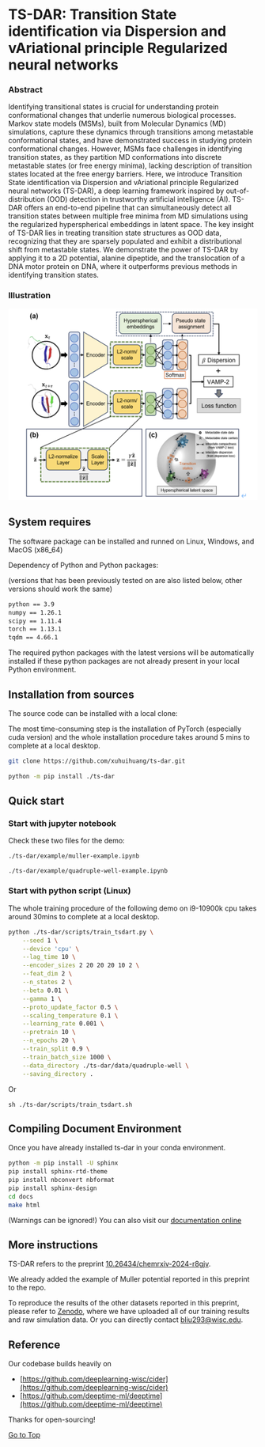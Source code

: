# TS-DAR: Transition State identification via Dispersion and vAriational principle Regularized neural networks

### Abstract

Identifying transitional states is crucial for understanding protein conformational changes that underlie numerous biological processes. Markov state models (MSMs), built from Molecular Dynamics (MD) simulations, capture these dynamics through transitions among metastable conformational states, and have demonstrated success in studying protein conformational changes. However, MSMs face challenges in identifying transition states, as they partition MD conformations into discrete metastable states (or free energy minima), lacking description of transition states located at the free energy barriers. Here, we introduce Transition State identification via Dispersion and vAriational principle Regularized neural networks (TS-DAR), a deep learning framework inspired by out-of-distribution (OOD) detection in trustworthy artificial intelligence (AI). TS-DAR offers an end-to-end pipeline that can simultaneously detect all transition states between multiple free minima from MD simulations using the regularized hyperspherical embeddings in latent space. The key insight of TS-DAR lies in treating transition state structures as OOD data, recognizing that they are sparsely populated and exhibit a distributional shift from metastable states. We demonstrate the power of TS-DAR by applying it to a 2D potential, alanine dipeptide, and the translocation of a DNA motor protein on DNA, where it outperforms previous methods in identifying transition states.

### Illustration

![figure](./docs/figs/fig2.png)

## System requires

The software package can be installed and runned on Linux, Windows, and MacOS (x86_64)

Dependency of Python and Python packages: 

(versions that has been previously tested on are also listed below, other versions should work the same)

```bash
python == 3.9
numpy == 1.26.1
scipy == 1.11.4
torch == 1.13.1
tqdm == 4.66.1
```
The required python packages with the latest versions will be automatically installed if these python packages are not already present in your local Python environment.

## Installation from sources

The source code can be installed with a local clone:

The most time-consuming step is the installation of PyTorch (especially cuda version) and the whole installation procedure takes around 5 mins to complete at a local desktop.

```bash
git clone https://github.com/xuhuihuang/ts-dar.git
```

```bash
python -m pip install ./ts-dar
```

## Quick start

### Start with jupyter notebook

Check these two files for the demo:

```
./ts-dar/example/muller-example.ipynb
```

```
./ts-dar/example/quadruple-well-example.ipynb
```

### Start with python script (Linux)

The whole training procedure of the following demo on i9-10900k cpu takes around 30mins to complete at a local desktop.

```sh
python ./ts-dar/scripts/train_tsdart.py \
    --seed 1 \
    --device 'cpu' \
    --lag_time 10 \
    --encoder_sizes 2 20 20 20 10 2 \
    --feat_dim 2 \
    --n_states 2 \
    --beta 0.01 \
    --gamma 1 \
    --proto_update_factor 0.5 \
    --scaling_temperature 0.1 \
    --learning_rate 0.001 \
    --pretrain 10 \
    --n_epochs 20 \
    --train_split 0.9 \
    --train_batch_size 1000 \
    --data_directory ./ts-dar/data/quadruple-well \
    --saving_directory . 
```

Or
```
sh ./ts-dar/scripts/train_tsdart.sh
```

## Compiling Document Environment
Once you have already installed ts-dar in your conda environment. 
```bash
python -m pip install -U sphinx
pip install sphinx-rtd-theme
pip install nbconvert nbformat
pip install sphinx-design
cd docs
make html
```
(Warnings can be ignored!)
You can also visit our [documentation online](https://bojunliu0818.github.io/ts-dart-doc/html/index.html)

## More instructions 

TS-DAR refers to the preprint [10.26434/chemrxiv-2024-r8gjv](https://chemrxiv.org/engage/chemrxiv/article-details/65adf0b966c1381729fb4c11).

We already added the example of Muller potential reported in this preprint to the repo. 

To reproduce the results of the other datasets reported in this preprint, please refer to [Zenodo](https://zenodo.org/records/13835580), where we have uploaded all of our training results and raw simulation data. Or you can directly contact bliu293@wisc.edu.

## Reference

Our codebase builds heavily on
- [https://github.com/deeplearning-wisc/cider](https://github.com/deeplearning-wisc/cider)
- [https://github.com/deeptime-ml/deeptime](https://github.com/deeptime-ml/deeptime)

Thanks for open-sourcing!

[Go to Top](#Abstract)
